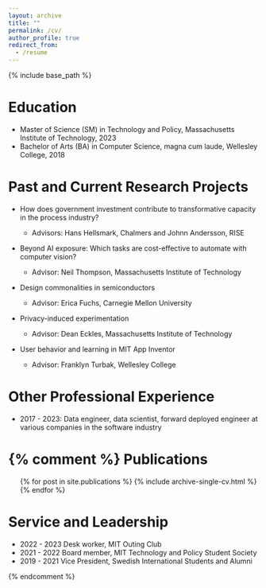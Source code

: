 ```yaml
---
layout: archive
title: ""
permalink: /cv/
author_profile: true
redirect_from:
  - /resume
---
```


{% include base_path %}

Education
======
* Master of Science (SM) in Technology and Policy, Massachusetts Institute of Technology, 2023
* Bachelor of Arts (BA) in Computer Science, magna cum laude, Wellesley College, 2018

Past and Current Research Projects
======

* How does government investment contribute to transformative capacity in the process industry?
  * Advisors: Hans Hellsmark, Chalmers and Johnn Andersson, RISE

* Beyond AI exposure: Which tasks are cost-effective to automate with computer vision?
  * Advisor: Neil Thompson, Massachusetts Institute of Technology

* Design commonalities in semiconductors
  * Advisor: Erica Fuchs, Carnegie Mellon University

* Privacy-induced experimentation
  * Advisor: Dean Eckles, Massachusetts Institute of Technology
  
* User behavior and learning in MIT App Inventor
  * Advisor: Franklyn Turbak, Wellesley College

  
Other Professional Experience
======

* 2017 - 2023: Data engineer, data scientist, forward deployed engineer at various companies in the software industry


{% comment %} 
  Publications
======
  <ul>{% for post in site.publications %}
    {% include archive-single-cv.html %}
  {% endfor %}</ul>
  
  
Service and Leadership
======

* 2022 - 2023 Desk worker, MIT Outing Club
* 2021 - 2022 Board member, MIT Technology and Policy Student Society
* 2019 - 2021 Vice President, Swedish International Students and Alumni


{% endcomment %} 
